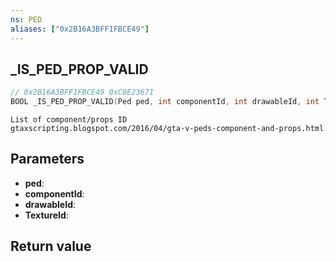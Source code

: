 ```yaml
---
ns: PED
aliases: ["0x2B16A3BFF1FBCE49"]
---
```

## _IS_PED_PROP_VALID

```c
// 0x2B16A3BFF1FBCE49 0xC0E23671
BOOL _IS_PED_PROP_VALID(Ped ped, int componentId, int drawableId, int TextureId);
```

```
List of component/props ID  
gtaxscripting.blogspot.com/2016/04/gta-v-peds-component-and-props.html  
```

## Parameters
* **ped**: 
* **componentId**: 
* **drawableId**: 
* **TextureId**: 

## Return value
